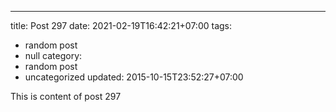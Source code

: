 ---
title: Post 297
date: 2021-02-19T16:42:21+07:00
tags:
  - random post
  - null
category:
  - random post
  - uncategorized
updated: 2015-10-15T23:52:27+07:00

This is content of post 297